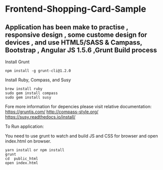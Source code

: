 # Frontend-Shopping-Card-Sample

## Application has been make to practise , responsive design , some custome design for devices , and use HTML5/SASS & Campass, Bootstrap , Angular JS 1.5.6 ,Grunt Build process

Install Grunt
```
npm install -g grunt-cli@1.2.0
```

Install Ruby, Compass, and Susy

```
brew install ruby
sudo gem install compass
sudo gem install susy
```

Fore more information for depencies please visit relative documentation:
https://gruntjs.com/
http://compass-style.org/
https://susy.readthedocs.io/install/

To Run application: 

You need to use grunt to watch and build JS and CSS for browser and open index.html on browser.

```
yarn install or npm install
grunt 
cd  public_html
open index.html
```
